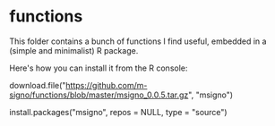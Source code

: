 # functions
This folder contains a bunch of functions I find useful, embedded in a (simple and minimalist) R package.

Here's how you can install it from the R console:

download.file("https://github.com/m-signo/functions/blob/master/msigno_0.0.5.tar.gz", 
    "msigno")
    
install.packages("msigno", repos = NULL, type = "source")
